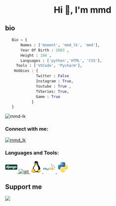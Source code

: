 <h1 align="center">Hi 👋, I'm mmd</h1>


## bio


```python
   Bio = {
       Names : ['moment', 'mmd_lk', 'mmd'],
       Year Of Birth : 2003 , 
       Height : 184 ,
       Languages : ['python','HTML', 'CSS'],
   	 Tools : ['VSCode', 'Pycharm'],
   	Hobbies : {
              Twitter : False
              Instagram : True,
              Youtube : True ,     
              TVSeries: True,
              Game : True 
            }
   }
```

<p align="left"> <img src="https://komarev.com/ghpvc/?username=mmd-lk&label=Profile%20views&color=0e75b6&style=flat" alt="mmd-lk" /> </p>


<h3 align="left">Connect with me:</h3>
<p align="left">
<a href="https://instagram.com/mmd_lk" target="blank"><img align="center" src="https://raw.githubusercontent.com/rahuldkjain/github-profile-readme-generator/master/src/images/icons/Social/instagram.svg" alt="mmd_lk" height="30" width="40" /></a>
</p>

<h3 align="left">Languages and Tools:</h3>
<p align="left"> <a href="https://www.djangoproject.com/" target="_blank" rel="noreferrer"> <img src="https://raw.githubusercontent.com/devicons/devicon/master/icons/django/django-original.svg" alt="django" width="40" height="40"/> </a> <a href="https://git-scm.com/" target="_blank" rel="noreferrer"> <img src="https://www.vectorlogo.zone/logos/git-scm/git-scm-icon.svg" alt="git" width="40" height="40"/> </a> <a href="https://www.linux.org/" target="_blank" rel="noreferrer"> <img src="https://raw.githubusercontent.com/devicons/devicon/master/icons/linux/linux-original.svg" alt="linux" width="40" height="40"/> </a> <a href="https://www.mysql.com/" target="_blank" rel="noreferrer"> <img src="https://raw.githubusercontent.com/devicons/devicon/master/icons/mysql/mysql-original-wordmark.svg" alt="mysql" width="40" height="40"/> </a> <a href="https://www.python.org" target="_blank" rel="noreferrer"> <img src="https://raw.githubusercontent.com/devicons/devicon/master/icons/python/python-original.svg" alt="python" width="40" height="40"/> </a> </p>

## Support me

<a href="https://coffeebede.ir/buycoffee/mmd_lk"><img class="img-fluid" src="https://coffeebede.ir/DashboardTemplateV2/app-assets/images/banner/default-yellow.svg" /></a>



